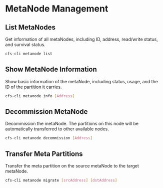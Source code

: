 # MetaNode Management

## List MetaNodes

Get information of all metaNodes, including ID, address, read/write status, and survival status.

```bash
cfs-cli metanode list
```

## Show MetaNode Information

Show basic information of the metaNode, including status, usage, and the ID of the partition it carries.

```bash
cfs-cli metanode info [Address]     
```

## Decommission MetaNode

Decommission the metaNode. The partitions on this node will be automatically transferred to other available nodes.

```bash
cfs-cli metanode decommission [Address] 
```

## Transfer Meta Partitions

Transfer the meta partition on the source metaNode to the target metaNode.

```bash
cfs-cli metanode migrate [srcAddress] [dstAddress] 
```
